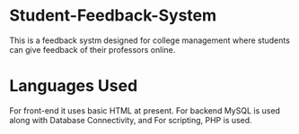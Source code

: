 # Student-Feedback-System
This is a feedback systm designed for college management where students can give feedback of their professors online. 
# Languages Used
For front-end it uses basic HTML at present.
For backend MySQL is used along with Database Connectivity, and
For scripting, PHP is used.
